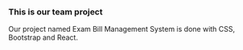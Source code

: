### This is our  team project 

Our project named Exam Bill Management System is done with CSS, Bootstrap and React.
